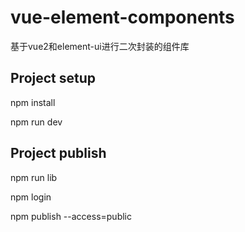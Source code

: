 # vue-element-components

基于vue2和element-ui进行二次封装的组件库

## Project setup

npm install

npm run dev

## Project publish

npm run lib

npm login

npm publish --access=public